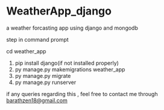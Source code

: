 # WeatherApp_django
a weather forcasting app using django and mongodb

step in command prompt

cd weather_app

1) pip install django(if not installed properly)
2) py manage.py makemigrations weather_app
3) py manage.py migrate
4) py manage.py runserver

if any queries regarding this , feel free to contact me through barathzen18@gmail.com
